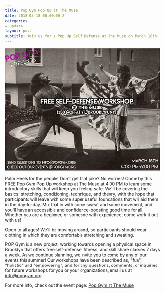 ```yaml
---
title: Pop Gym Pop Up at The Muse
date: 2018-03-18 00:00:00 Z
categories:
- update
layout: post
subtitle: Join us for a Pop Up Self Defense at The Muse on March 18th
---
```


![Pop Gym at The Muse](/assets/muse.jpg)

Palm Heels for the people! Don't get that joke? No worries! Come by this FREE Pop Gym Pop Up workshop at The Muse at 4:00 PM to learn some introductory skills that will keep you feeling safe. We'll be covering the basics: stretching, conditioning, technique, and theory, with the hope that participants will leave with some super useful foundations that will aid them in the day-to-day. Mix that in with some sweat and some movement, and you'll have an accessible and confidence-boosting good time for all. Whether you are a beginner, or someone with experience, come work it out with us!

Open to all ages! We'll be moving around, so participants should wear clothing in which they are comfortable stretching and sweating.

POP Gym is a new project, working towards opening a physical space in Brooklyn that offers free self-defense, fitness, and skill share classes 7 days a week. As we continue planning, we invite you to come by any of our events this summer! Our workshops have been described as, "fun", "holistic" and "empowering", and for any questions, comments, or inquiries for future workshops for you or your organizations, email us at info@popgym.org​

For more info, check out the event page: [Pop Gym at The Muse](https://www.facebook.com/events/2062805453964281/)
